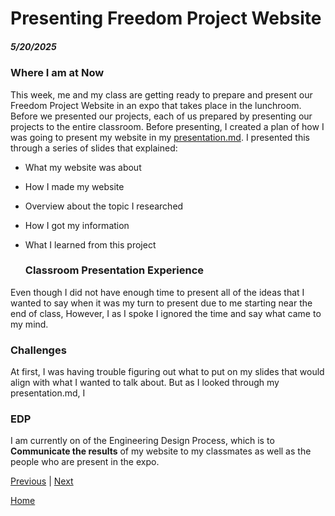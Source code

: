 # Presenting Freedom Project Website
##### 5/20/2025

### Where I am at Now
This week, me and my class are getting ready to prepare and present our Freedom Project Website in an expo that takes place in the lunchroom. Before we presented our projects, each of us prepared by presenting our projects to the entire classroom. Before presenting, I created a plan of how I was going to present my website in my <a href="https://github.com/albertog3410/sep10-freedom-project/blob/main/prep/presentation.md">presentation.md</a>. I presented this through a series of slides that explained:

* What my website was about
* How I made my website
* Overview about the topic I researched
* How I got my information
* What I learned from this project





  ### Classroom Presentation Experience
Even though I did not have enough time to present all of the ideas that I wanted to say when it was my turn to present due to me starting near the end of class, However, I as I spoke I ignored the time and say what came to my mind.
  



###  Challenges 
At first, I was having trouble figuring out what to put on my slides that would align with what I wanted to talk about. But as I looked through my presentation.md, I 




### EDP 
I am currently on of the Engineering Design Process, which is to <strong>Communicate the results</strong> of my website to my classmates as well as the people who are present in the expo. 

[Previous](entry06.md) | [Next](entry08.md)

[Home](../README.md)
